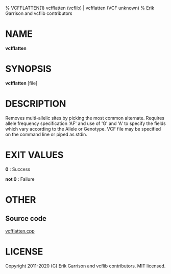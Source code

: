 % VCFFLATTEN(1) vcfflatten (vcflib) | vcfflatten (VCF unknown)
% Erik Garrison and vcflib contributors

# NAME

**vcfflatten**

# SYNOPSIS

**vcfflatten** [file]

# DESCRIPTION

Removes multi-allelic sites by picking the most common alternate. Requires allele frequency specification 'AF' and use of 'G' and 'A' to specify the fields which vary according to the Allele or Genotype. VCF file may be specified on the command line or piped as stdin.





# EXIT VALUES

**0**
: Success

**not 0**
: Failure

# OTHER

## Source code

[vcfflatten.cpp](https://github.com/vcflib/vcflib/blob/master/src/vcfflatten.cpp)

# LICENSE

Copyright 2011-2020 (C) Erik Garrison and vcflib contributors. MIT licensed.

<!--
  Created with ./scripts/bin2md.rb scripts/bin2md-template.erb
-->
